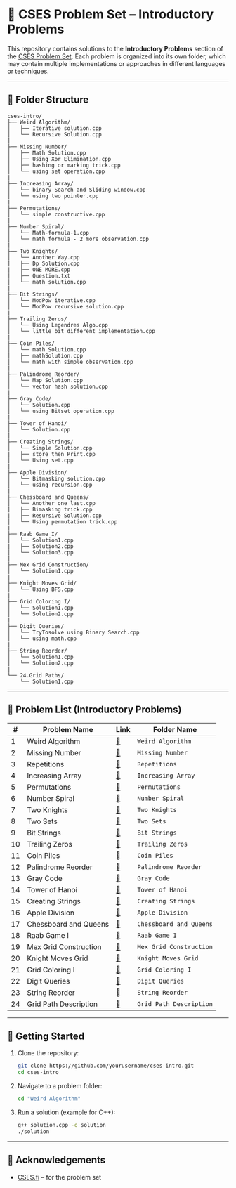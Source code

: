 # 📘 CSES Problem Set – Introductory Problems

This repository contains solutions to the **Introductory Problems** section of the [CSES Problem Set](https://cses.fi/problemset/list/#:~:text=Introductory%20Problems). Each problem is organized into its own folder, which may contain multiple implementations or approaches in different languages or techniques.

---

## 📁 Folder Structure

```
cses-intro/
├── Weird Algorithm/
│   ├── Iterative solution.cpp
│   └── Recursive Solution.cpp
|
├── Missing Number/
│   ├── Math Solution.cpp
│   ├── Using Xor Elimination.cpp
│   ├── hashing or marking trick.cpp
│   └── using set operation.cpp
|
├── Increasing Array/
│   └── binary Search and Sliding window.cpp
│   └── using two pointer.cpp
|
├── Permutations/
│   └── simple constructive.cpp
|
├── Number Spiral/
│   └── Math-formula-1.cpp
│   └── math formula - 2 more observation.cpp
|
├── Two Knights/
│   └── Another Way.cpp
|   ├── Dp Solution.cpp
|   ├── ONE MORE.cpp
|   ├── Question.txt
│   └── math_solution.cpp
|
├── Bit Strings/
│   └── ModPow iterative.cpp
│   └── ModPow recursive solution.cpp
|
├── Trailing Zeros/
│   └── Using Legendres Algo.cpp
│   └── little bit different implementation.cpp
|
├── Coin Piles/
│   └── math Solution.cpp
|   ├── mathSolution.cpp
│   └── math with simple observation.cpp
|
├── Palindrome Reorder/
│   └── Map Solution.cpp
│   └── vector hash solution.cpp
|
├── Gray Code/
│   └── Solution.cpp
│   └── using Bitset operation.cpp
|
├── Tower of Hanoi/
│   └── Solution.cpp
|
├── Creating Strings/
│   └── Simple Solution.cpp
|   ├── store then Print.cpp
│   └── Using set.cpp
|
├── Apple Division/
│   └── Bitmasking solution.cpp
│   └── using recursion.cpp
|
├── Chessboard and Queens/
│   └── Another one last.cpp
|   ├── Bimasking trick.cpp
|   ├── Resursive Solution.cpp
│   └── Using permutation trick.cpp
|
├── Raab Game I/
│   └── Solution1.cpp
|   ├── Solution2.cpp
│   └── Solution3.cpp
|
├── Mex Grid Construction/
│   └── Solution1.cpp
|
├── Knight Moves Grid/ 
│   └── Using BFS.cpp
|
├── Grid Coloring I/
│   └── Solution1.cpp
│   └── Solution2.cpp
|
├── Digit Queries/
│   └── TryTosolve using Binary Search.cpp
│   └── using math.cpp
|
├── String Reorder/
│   └── Solution1.cpp
│   └── Solution2.cpp
|
└── 24.Grid Paths/ 
    └── Solution1.cpp
```
---

## 📌 Problem List (Introductory Problems)
| #  | Problem Name          | Link                                       | Folder Name             |
| -- | --------------------- | ------------------------------------------ | ----------------------- |
| 1  | Weird Algorithm       | [🔗](https://cses.fi/problemset/task/1068) | `Weird Algorithm`       |
| 2  | Missing Number        | [🔗](https://cses.fi/problemset/task/1083) | `Missing Number`        |
| 3  | Repetitions           | [🔗](https://cses.fi/problemset/task/1069) | `Repetitions`           |
| 4  | Increasing Array      | [🔗](https://cses.fi/problemset/task/1094) | `Increasing Array`      |
| 5  | Permutations          | [🔗](https://cses.fi/problemset/task/1070) | `Permutations`          |
| 6  | Number Spiral         | [🔗](https://cses.fi/problemset/task/1071) | `Number Spiral`         |
| 7  | Two Knights           | [🔗](https://cses.fi/problemset/task/1072) | `Two Knights`           |
| 8  | Two Sets              | [🔗](https://cses.fi/problemset/task/1092) | `Two Sets`              |
| 9  | Bit Strings           | [🔗](https://cses.fi/problemset/task/1617) | `Bit Strings`           |
| 10 | Trailing Zeros        | [🔗](https://cses.fi/problemset/task/1618) | `Trailing Zeros`        |
| 11 | Coin Piles            | [🔗](https://cses.fi/problemset/task/1754) | `Coin Piles`            |
| 12 | Palindrome Reorder    | [🔗](https://cses.fi/problemset/task/1755) | `Palindrome Reorder`    |
| 13 | Gray Code             | [🔗](https://cses.fi/problemset/task/1632) | `Gray Code`             |
| 14 | Tower of Hanoi        | [🔗](https://cses.fi/problemset/task/1073) | `Tower of Hanoi`        |
| 15 | Creating Strings      | [🔗](https://cses.fi/problemset/task/1626) | `Creating Strings`      |
| 16 | Apple Division        | [🔗](https://cses.fi/problemset/task/1623) | `Apple Division`        |
| 17 | Chessboard and Queens | [🔗](https://cses.fi/problemset/task/1063) | `Chessboard and Queens` |
| 18 | Raab Game I           | [🔗](https://cses.fi/problemset/task/2214) | `Raab Game I`           |
| 19 | Mex Grid Construction | [🔗](https://cses.fi/problemset/task/2215) | `Mex Grid Construction` |
| 20 | Knight Moves Grid     | [🔗](https://cses.fi/problemset/task/2216) | `Knight Moves Grid`     |
| 21 | Grid Coloring I       | [🔗](https://cses.fi/problemset/task/2217) | `Grid Coloring I`       |
| 22 | Digit Queries         | [🔗](https://cses.fi/problemset/task/2431) | `Digit Queries`         |
| 23 | String Reorder        | [🔗](https://cses.fi/problemset/task/2105) | `String Reorder`        |
| 24 | Grid Path Description | [🔗](https://cses.fi/problemset/task/1616) | `Grid Path Description` |

---

## 🚀 Getting Started

1. Clone the repository:

   ```bash
   git clone https://github.com/yourusername/cses-intro.git
   cd cses-intro
   ```

2. Navigate to a problem folder:

   ```bash
   cd "Weird Algorithm"
   ```

3. Run a solution (example for C++):

   ```bash
   g++ solution.cpp -o solution
   ./solution
   ```

---

## 🙌 Acknowledgements

* [CSES.fi](https://cses.fi) – for the problem set
